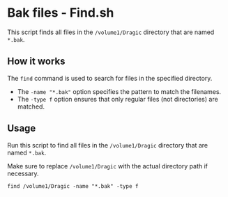 # Bak files - Find.sh

This script finds all files in the `/volume1/Dragic` directory that are named `*.bak`.

## How it works

The `find` command is used to search for files in the specified directory.

- The `-name "*.bak"` option specifies the pattern to match the filenames.
- The `-type f` option ensures that only regular files (not directories) are matched.

## Usage

Run this script to find all files in the `/volume1/Dragic` directory that are named `*.bak`.

Make sure to replace `/volume1/Dragic` with the actual directory path if necessary.

```shellscript
find /volume1/Dragic -name "*.bak" -type f